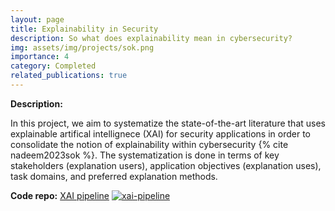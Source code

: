 ```yaml
---
layout: page
title: Explainability in Security
description: So what does explainability mean in cybersecurity?
img: assets/img/projects/sok.png
importance: 4
category: Completed
related_publications: true
---
```



**Description:**

In this project, we aim to systematize the state-of-the-art literature that uses explainable artifical intellignece (XAI) for security applications 
in order to consolidate the notion of explainability within cybersecurity {% cite nadeem2023sok %}. The systematization is done in terms of 
key stakeholders (explanation users), application objectives (explanation uses), task domains, and preferred explanation methods.

**Code repo:** [XAI pipeline](https://github.com/tudelft-cda-lab/xai-pipeline) [![xai-pipeline](https://img.shields.io/github/stars/tudelft-cda-lab/xai-pipeline?style=social)](https://github.com/tudelft-cda-lab/xai-pipeline)
